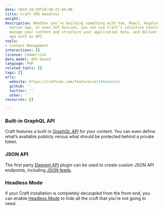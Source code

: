 ```yaml
---
date: 2019-10-20T18:49:22-04:00
title: Craft CMS Headless
weight: 
description: Whether you’re building something with Vue, React, Angular, Gatsby, a
  native app, or even IoT devices, you can use Craft’s intuitive Control Panel to
  manage your content and structure your application data, and deliver it to your
  app with an API.
tools:
- Content Management
interactions: []
license: Commercial
data_model: API-based
language: PHP
related_tools: []
tags: []
urls:
  website: https://craftcms.com/features/all#headless
  github: ''
  twitter: ''
  other: ''
resources: []

---
```

### Built-in GraphQL API

Craft features a built-in [GraphQL API](https://docs.craftcms.com/v3/graphql.html) for your content. You can even define what’s available publicly versus what should be protected behind a private token.

### JSON API

The first party [Element API](https://plugins.craftcms.com/element-api) plugin can be used to create custom JSON API endpoints, including [JSON feeds](https://jsonfeed.org/).

### Headless Mode

If your Craft installation is completely decoupled from the front-end, you can enable [Headless Mode](https://docs.craftcms.com/v3/config/config-settings.html#headlessmode) to hide all the cruft that you’re not going to need.